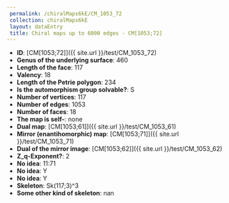 ```yaml
--- 
 permalink: /chiralMaps6kE/CM_1053_72 
 collection: chiralMaps6kE
 layout: dataEntry
 title: Chiral maps up to 6000 edges - CM[1053;72]
---
```


- **ID**: [CM[1053;72]]({{ site.url }}/test/CM_1053_72)
- **Genus of the underlying surface**: 460
- **Length of the face**: 117
- **Valency**: 18
- **Length of the Petrie polygon**: 234
- **Is the automorphism group solvable?**: S
- **Number of vertices**: 117
- **Number of edges**: 1053
- **Number of faces**: 18
- **The map is self-**: none
- **Dual map**: [CM[1053;61]]({{ site.url }}/test/CM_1053_61)
- **Mirror (enantihomorphic) map**: [CM[1053;71]]({{ site.url }}/test/CM_1053_71)
- **Dual of the mirror image**: [CM[1053;62]]({{ site.url }}/test/CM_1053_62)
- **Z_q-Exponent?**: 2
- **No idea**:  11:71
- **No idea**: Y
- **No idea**: Y
- **Skeleton**: Sk(117;3)^3
- **Some other kind of skeleton**: nan
